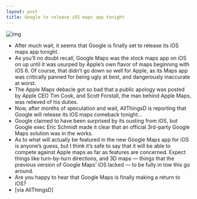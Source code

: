 ```yaml
---
layout: post
title: Google to release iOS maps app tonight
---
```

![img](http://media.idownloadblog.com/wp-content/uploads/2012/12/google_maps_logo.png)
* After much wait, it seems that Google is finally set to release its iOS maps app tonight.
* As you’ll no doubt recall, Google Maps was the stock maps app on iOS on up until it was usurped by Apple’s own flavor of maps beginning with iOS 6. Of course, that didn’t go down so well for Apple, as its Maps app was critically panned for being ugly at best, and dangerously inaccurate at worst.
* The Apple Maps debacle got so bad that a public apology was posted by Apple CEO Tim Cook, and Scott Forstall, the man behind Apple Maps, was relieved of his duties.
* Now, after months of speculation and wait, AllThingsD is reporting that Google will release its iOS maps comeback tonight…
* Google claimed to have been surprised by its ousting from iOS, but Google exec Eric Schmidt made it clear that an official 3rd-party Google Maps solution was in the works.
* As to what will actually be featured in the new Google Maps app for iOS is anyone’s guess, but I think it’s safe to say that it will be able to compete against Apple maps as far as features are concerned. Expect things like turn-by-turn directions, and 3D maps — things that the previous version of Google Maps’ iOS lacked — to be fully in tow this go around.
* Are you happy to hear that Google Maps is finally making a return to iOS?
* [via AllThingsD]

